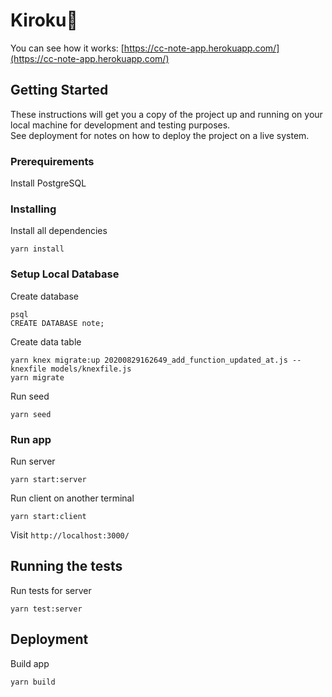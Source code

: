 # Kiroku📝

You can see how it works: [https://cc-note-app.herokuapp.com/](https://cc-note-app.herokuapp.com/)

## Getting Started

These instructions will get you a copy of the project up and running on your local machine for development and testing purposes.  
See deployment for notes on how to deploy the project on a live system.

### Prerequirements

Install PostgreSQL

### Installing

Install all dependencies

```
yarn install
```

### Setup Local Database

Create database

```
psql
CREATE DATABASE note;
```

Create data table

```
yarn knex migrate:up 20200829162649_add_function_updated_at.js --knexfile models/knexfile.js
yarn migrate
```

Run seed

```
yarn seed
```

### Run app

Run server

```
yarn start:server
```

Run client on another terminal

```
yarn start:client
```

Visit `http://localhost:3000/`

## Running the tests

Run tests for server

```
yarn test:server
```

## Deployment

Build app

```
yarn build
```
